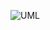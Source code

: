 ![UML](https://user-images.githubusercontent.com/80948707/162632153-6ee133a4-a09d-4a30-a738-ab6533470490.jpeg)
